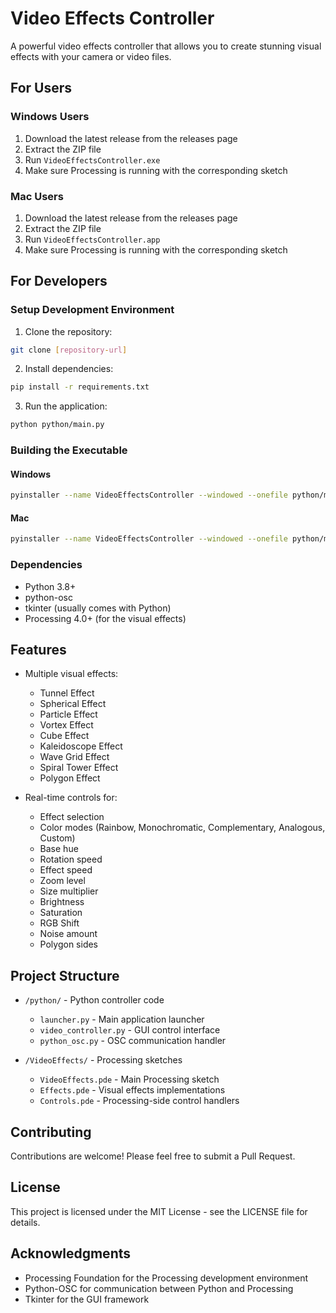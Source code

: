 # Video Effects Controller

A powerful video effects controller that allows you to create stunning visual effects with your camera or video files.

## For Users

### Windows Users
1. Download the latest release from the releases page
2. Extract the ZIP file
3. Run `VideoEffectsController.exe`
4. Make sure Processing is running with the corresponding sketch

### Mac Users
1. Download the latest release from the releases page
2. Extract the ZIP file
3. Run `VideoEffectsController.app`
4. Make sure Processing is running with the corresponding sketch

## For Developers

### Setup Development Environment

1. Clone the repository:
```bash
git clone [repository-url]
```

2. Install dependencies:
```bash
pip install -r requirements.txt
```

3. Run the application:
```bash
python python/main.py
```

### Building the Executable

#### Windows
```bash
pyinstaller --name VideoEffectsController --windowed --onefile python/main.py
```

#### Mac
```bash
pyinstaller --name VideoEffectsController --windowed --onefile python/main.py
```

### Dependencies
- Python 3.8+
- python-osc
- tkinter (usually comes with Python)
- Processing 4.0+ (for the visual effects)

## Features

- Multiple visual effects:
  - Tunnel Effect
  - Spherical Effect
  - Particle Effect
  - Vortex Effect
  - Cube Effect
  - Kaleidoscope Effect
  - Wave Grid Effect
  - Spiral Tower Effect
  - Polygon Effect

- Real-time controls for:
  - Effect selection
  - Color modes (Rainbow, Monochromatic, Complementary, Analogous, Custom)
  - Base hue
  - Rotation speed
  - Effect speed
  - Zoom level
  - Size multiplier
  - Brightness
  - Saturation
  - RGB Shift
  - Noise amount
  - Polygon sides

## Project Structure

- `/python/` - Python controller code
  - `launcher.py` - Main application launcher
  - `video_controller.py` - GUI control interface
  - `python_osc.py` - OSC communication handler

- `/VideoEffects/` - Processing sketches
  - `VideoEffects.pde` - Main Processing sketch
  - `Effects.pde` - Visual effects implementations
  - `Controls.pde` - Processing-side control handlers

## Contributing

Contributions are welcome! Please feel free to submit a Pull Request.

## License

This project is licensed under the MIT License - see the LICENSE file for details.

## Acknowledgments

- Processing Foundation for the Processing development environment
- Python-OSC for communication between Python and Processing
- Tkinter for the GUI framework 